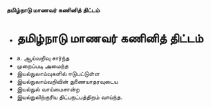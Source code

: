 **தமிழ்நாடு மாணவர் கணினித் திட்டம்**
- # தமிழ்நாடு மாணவர் கணினித் திட்டம்
- a. ஆய்வறிவு சார்ந்த
- முறைப்படி அமைந்த
- இயல்நுலாய்வுகளில் ஈடுபட்டுள்ள
- இயல்நுலாய்வறிவின் துணையாதரவுடைய
- இயல்நுல் வாய்மைசான்ற
- இயல்நுலிற்குரிய திட்பநட்பத்திறம் வாய்ந்த.

